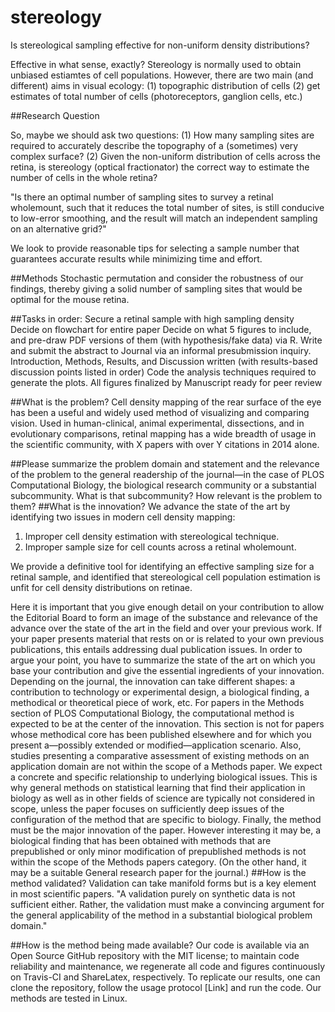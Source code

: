 # stereology
Is stereological sampling effective for non-uniform density distributions?

Effective in what sense, exactly? Stereology is normally used to obtain unbiased estiamtes of cell populations.
However, there are two main (and different) aims in visual ecology: 
(1) topographic distribution of cells
(2) get estimates of total number of cells (photoreceptors, ganglion cells, etc.)



##Research Question

So, maybe we should ask two questions:
(1) How many sampling sites are required to accurately describe the topography of a (sometimes) very complex surface?
(2) Given the non-uniform distribution of cells across the retina, is stereology (optical fractionator) the correct way to estimate the number of cells in the whole retina?


"Is there an optimal number of sampling sites to survey a retinal wholemount, such that it reduces the total number of sites, is still conducive to low-error smoothing, and the result will match an independent sampling on an alternative grid?"

We look to provide reasonable tips for selecting a sample number that guarantees accurate results while minimizing time and effort.

##Methods
Stochastic permutation and consider the robustness of our findings, thereby giving a solid number of sampling sites that would be optimal for the mouse retina.

##Tasks in order:
Secure a retinal sample with high sampling density
Decide on flowchart for entire paper
Decide on what 5 figures to include, and pre-draw PDF versions of them (with hypothesis/fake data) via R.
Write and submit the abstract to Journal via an informal presubmission inquiry.
Introduction, Methods, Results, and Discussion written (with results-based discussion points listed in order)
Code the analysis techniques required to generate the plots.
All figures finalized by 
Manuscript ready for peer review


##What is the problem? 
Cell density mapping of the rear surface of the eye has been a useful and widely used method of visualizing and comparing vision. Used in human-clinical, animal experimental, dissections, and in evolutionary comparisons, retinal mapping has a wide breadth of usage in the scientific community, with X papers with over Y citations in 2014 alone.

##Please summarize the problem domain and statement and the relevance of the problem to the general readership of the journal—in the case of PLOS Computational Biology, the biological research community or a substantial subcommunity. 
What is that subcommunity? How relevant is the problem to them?
##What is the innovation?
We advance the state of the art by identifying two issues in modern cell density mapping:
1. Improper cell density estimation with stereological technique.
2. Improper sample size for cell counts across a retinal wholemount.

We provide a definitive tool for identifying an effective sampling size for a retinal sample, and identified that stereological cell population estimation is unfit for cell density distributions on retinae.

Here it is important that you give enough detail on your contribution to allow the Editorial Board to form an image of the substance and relevance of the advance over the state of the art in the field and over your previous work. If your paper presents material that rests on or is related to your own previous publications, this entails addressing dual publication issues. In order to argue your point, you have to summarize the state of the art on which you base your contribution and give the essential ingredients of your innovation. Depending on the journal, the innovation can take different shapes: a contribution to technology or experimental design, a biological finding, a methodical or theoretical piece of work, etc. For papers in the Methods section of PLOS Computational Biology, the computational method is expected to be at the center of the innovation. This section is not for papers whose methodical core has been published elsewhere and for which you present a—possibly extended or modified—application scenario. Also, studies presenting a comparative assessment of existing methods on an application domain are not within the scope of a Methods paper. We expect a concrete and specific relationship to underlying biological issues. This is why general methods on statistical learning that find their application in biology as well as in other fields of science are typically not considered in scope, unless the paper focuses on sufficiently deep issues of the configuration of the method that are specific to biology. Finally, the method must be the major innovation of the paper. However interesting it may be, a biological finding that has been obtained with methods that are prepublished or only minor modification of prepublished methods is not within the scope of the Methods papers category. (On the other hand, it may be a suitable General research paper for the journal.)
##How is the method validated?
Validation can take manifold forms but is a key element in most scientific papers.
"A validation purely on synthetic data is not sufficient either. Rather, the validation must make a convincing argument for the general applicability of the method in a substantial biological problem domain."


##How is the method being made available?
Our code is available via an Open Source GitHub repository with the MIT license; to maintain code reliability and maintenance, we regenerate all code and figures continuously on Travis-CI and ShareLatex, respectively. To replicate our results, one can clone the repository, follow the usage protocol [Link] and run the code. Our methods are tested in Linux.
